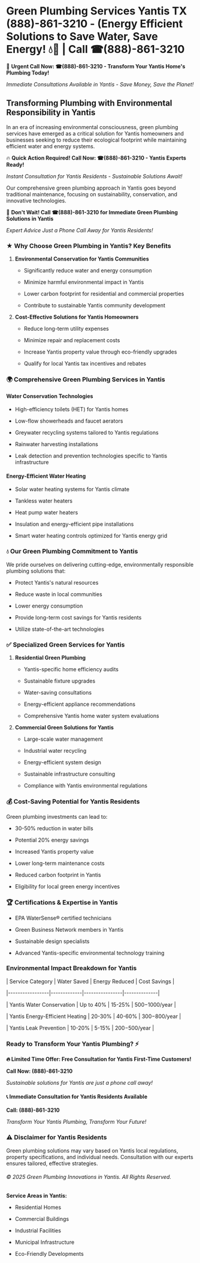 # Green Plumbing Services Yantis TX (888)-861-3210 - (Energy Efficient Solutions to Save Water, Save Energy! 💧🌿 | Call ☎(888)-861-3210

🚨 **Urgent Call Now: ☎(888)-861-3210 - Transform Your Yantis Home's Plumbing Today!**
*Immediate Consultations Available in Yantis - Save Money, Save the Planet!*

## Transforming Plumbing with Environmental Responsibility in Yantis

In an era of increasing environmental consciousness, green plumbing services have emerged as a critical solution for Yantis homeowners and businesses seeking to reduce their ecological footprint while maintaining efficient water and energy systems. 

🔥 **Quick Action Required! Call Now: ☎(888)-861-3210 - Yantis Experts Ready!**
*Instant Consultation for Yantis Residents - Sustainable Solutions Await!*

Our comprehensive green plumbing approach in Yantis goes beyond traditional maintenance, focusing on sustainability, conservation, and innovative technologies.

🚨 **Don't Wait! Call ☎(888)-861-3210 for Immediate Green Plumbing Solutions in Yantis**
*Expert Advice Just a Phone Call Away for Yantis Residents!*

### ★ Why Choose Green Plumbing in Yantis? Key Benefits

1. **Environmental Conservation for Yantis Communities** 
   - Significantly reduce water and energy consumption
   - Minimize harmful environmental impact in Yantis
   - Lower carbon footprint for residential and commercial properties
   - Contribute to sustainable Yantis community development

2. **Cost-Effective Solutions for Yantis Homeowners** 
   - Reduce long-term utility expenses
   - Minimize repair and replacement costs
   - Increase Yantis property value through eco-friendly upgrades
   - Qualify for local Yantis tax incentives and rebates

### 🌍 Comprehensive Green Plumbing Services in Yantis

#### Water Conservation Technologies
- High-efficiency toilets (HET) for Yantis homes
- Low-flow showerheads and faucet aerators
- Greywater recycling systems tailored to Yantis regulations
- Rainwater harvesting installations
- Leak detection and prevention technologies specific to Yantis infrastructure

#### Energy-Efficient Water Heating
- Solar water heating systems for Yantis climate
- Tankless water heaters
- Heat pump water heaters
- Insulation and energy-efficient pipe installations
- Smart water heating controls optimized for Yantis energy grid

### 💧 Our Green Plumbing Commitment to Yantis

We pride ourselves on delivering cutting-edge, environmentally responsible plumbing solutions that:
- Protect Yantis's natural resources
- Reduce waste in local communities
- Lower energy consumption
- Provide long-term cost savings for Yantis residents
- Utilize state-of-the-art technologies

### ✅ Specialized Green Services for Yantis

1. **Residential Green Plumbing**
   - Yantis-specific home efficiency audits
   - Sustainable fixture upgrades
   - Water-saving consultations
   - Energy-efficient appliance recommendations
   - Comprehensive Yantis home water system evaluations

2. **Commercial Green Solutions for Yantis**
   - Large-scale water management
   - Industrial water recycling
   - Energy-efficient system design
   - Sustainable infrastructure consulting
   - Compliance with Yantis environmental regulations

### 💰 Cost-Saving Potential for Yantis Residents

Green plumbing investments can lead to:
- 30-50% reduction in water bills
- Potential 20% energy savings
- Increased Yantis property value
- Lower long-term maintenance costs
- Reduced carbon footprint in Yantis
- Eligibility for local green energy incentives

### 🏆 Certifications & Expertise in Yantis

- EPA WaterSense® certified technicians
- Green Business Network members in Yantis
- Sustainable design specialists
- Advanced Yantis-specific environmental technology training

### Environmental Impact Breakdown for Yantis

| Service Category | Water Saved | Energy Reduced | Cost Savings |
|-----------------|-------------|----------------|--------------|
| Yantis Water Conservation | Up to 40% | 15-25% | $500-$1000/year |
| Yantis Energy-Efficient Heating | 20-30% | 40-60% | $300-$800/year |
| Yantis Leak Prevention | 10-20% | 5-15% | $200-$500/year |

### Ready to Transform Your Yantis Plumbing? ⚡

**🔥 Limited Time Offer: Free Consultation for Yantis First-Time Customers!**

**Call Now: (888)-861-3210**
*Sustainable solutions for Yantis are just a phone call away!*

#### 📞 Immediate Consultation for Yantis Residents Available

**Call: (888)-861-3210**
*Transform Your Yantis Plumbing, Transform Your Future!*

### ⚠️ Disclaimer for Yantis Residents

Green plumbing solutions may vary based on Yantis local regulations, property specifications, and individual needs. Consultation with our experts ensures tailored, effective strategies.

###### © 2025 Green Plumbing Innovations in Yantis. All Rights Reserved.

**Service Areas in Yantis:** 
- Residential Homes
- Commercial Buildings
- Industrial Facilities
- Municipal Infrastructure
- Eco-Friendly Developments